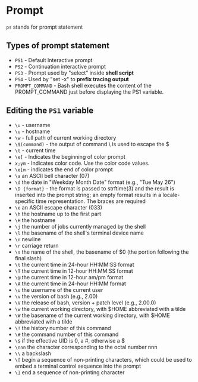 # Prompt

`ps` stands for prompt statement

## Types of prompt statement

- `PS1` - Default Interactive prompt
- `PS2` - Continuation interactive prompt
- `PS3` - Prompt used by "select" inside __shell script__
- `PS4` - Used by "set -x" to __prefix tracing output__
- `PROMPT_COMMAND` - Bash shell executes the content of the PROMPT_COMMAND just before displaying the PS1 variable.

## Editing the `PS1` variable

- `\u` - username
- `\u` - hostname
- `\w` - full path of current working directory
- `\$(command)` - the output of command \ is used to escape the $
- `\t` - current time
- `\e[` - Indicates the beginning of color prompt
- `x;ym` - Indicates color code. Use the color code values.
- `\e[m` - indicates the end of color prompt
- `\a` an ASCII bell character (07)
- `\d` the date in "Weekday Month Date" format (e.g., "Tue May 26")
- `\D {format}` - the format is passed to strftime(3) and the result is
  inserted into the prompt string; an empty format results in a locale-specific time representation.
  The braces are required
- `\e` an ASCII escape character (033)
- `\h` the hostname up to the first part
- `\H` the hostname
- `\j` the number of jobs currently managed by the shell
- `\l` the basename of the shell's terminal device name
- `\n` newline
- `\r` carriage return
- `\s` the name of the shell, the basename of $0 (the portion following the final slash)
- `\t` the current time in 24-hour HH:MM:SS format
- `\T` the current time in 12-hour HH:MM:SS format
- `\@` the current time in 12-hour am/pm format
- `\A` the current time in 24-hour HH:MM format
- `\u` the username of the current user
- `\v` the version of bash (e.g., 2.00)
- `\V` the release of bash, version + patch level (e.g., 2.00.0)
- `\w` the current working directory, with $HOME abbreviated with a tilde
- `\W` the basename of the current working directory, with $HOME abbreviated with a tilde
- `\!` the history number of this command
- `\#` the command number of this command
- `\$` if the effective UID is 0, a #, otherwise a $
- `\nnn` the character corresponding to the octal number nnn
- `\\` a backslash
- `\[` begin a sequence of non-printing characters, which could be used to
  embed a terminal control sequence into the prompt
- `\]` end a sequence of non-printing character
